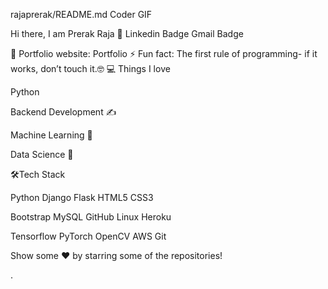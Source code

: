 rajaprerak/README.md
Coder GIF

Hi there, I am Prerak Raja 👋
Linkedin Badge Gmail Badge

🎯 Portfolio website: Portfolio
⚡ Fun fact: The first rule of programming- if it works, don’t touch it.🤓
💻 Things I love

Python 

Backend Development ✍️

Machine Learning 🧐

Data Science 😬


🛠Tech Stack

Python Django Flask HTML5 CSS3

Bootstrap MySQL GitHub Linux Heroku

Tensorflow PyTorch OpenCV AWS Git

Show some  ❤️  by starring some of the repositories! 

.

<!---
shrija-jha/shrija-jha is a ✨ special ✨ repository because its `README.md` (this file) appears on your GitHub profile.
You can click the Preview link to take a look at your changes.
--->
